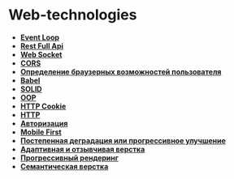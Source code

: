 # Web-technologies

* **<a href="./pages/event-loop">Event Loop</a>**
* **<a href="./pages/rest-full-api">Rest Full Api</a>**
* **<a href="./pages/web-socket">Web Socket</a>**
* **<a href="./pages/cors">CORS</a>**
* **<a href="./pages/cors">Определение браузерных возможностей пользователя</a>**
* **<a href="./pages/babel">Babel</a>**
* **<a href="./pages/solid">SOLID</a>**
* **<a href="./pages/solid">OOP</a>**
* **<a href="./pages/cookie">HTTP Cookie</a>**
* **<a href="./pages/http">HTTP</a>**
* **<a href="./pages/http">Авторизация</a>**
* **<a href="./pages/mobile-first">Mobile First</a>**
* **<a href="./pages/progressive-degradation">Постепенная деградация или прогрессивное улучшение</a>**
* **<a href="./pages/adaptive-responsive-page-proofs">Адаптивная и отзывчивая верстка</a>**
* **<a href="./pages/progressive-rendering">Прогрессивный рендеринг</a>**
* **<a href="./pages/semantics-page-proofs">Семантическая верстка</a>**
